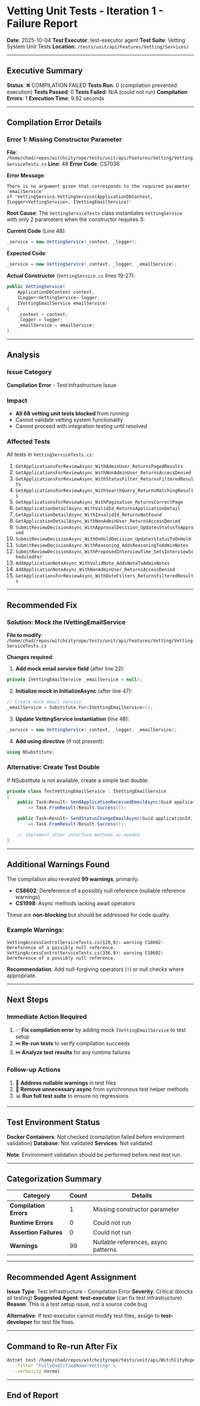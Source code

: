 # Vetting Unit Tests - Iteration 1 - Failure Report
**Date**: 2025-10-04
**Test Executor**: test-executor agent
**Test Suite**: Vetting System Unit Tests
**Location**: `/tests/unit/api/Features/Vetting/Services/`

---

## Executive Summary

**Status**: ❌ COMPILATION FAILED
**Tests Run**: 0 (compilation prevented execution)
**Tests Passed**: 0
**Tests Failed**: N/A (could not run)
**Compilation Errors**: 1
**Execution Time**: 9.92 seconds

---

## Compilation Error Details

### Error 1: Missing Constructor Parameter

**File**: `/home/chad/repos/witchcityrope/tests/unit/api/Features/Vetting/VettingServiceTests.cs`
**Line**: 48
**Error Code**: CS7036

**Error Message**:
```
There is no argument given that corresponds to the required parameter 'emailService'
of 'VettingService.VettingService(ApplicationDbContext, ILogger<VettingService>, IVettingEmailService)'
```

**Root Cause**:
The `VettingServiceTests` class instantiates `VettingService` with only 2 parameters when the constructor requires 3:

**Current Code** (Line 48):
```csharp
_service = new VettingService(_context, _logger);
```

**Expected Code**:
```csharp
_service = new VettingService(_context, _logger, _emailService);
```

**Actual Constructor** (`VettingService.cs` lines 19-27):
```csharp
public VettingService(
    ApplicationDbContext context,
    ILogger<VettingService> logger,
    IVettingEmailService emailService)
{
    _context = context;
    _logger = logger;
    _emailService = emailService;
}
```

---

## Analysis

### Issue Category
**Compilation Error** - Test Infrastructure Issue

### Impact
- **All 68 vetting unit tests blocked** from running
- Cannot validate vetting system functionality
- Cannot proceed with integration testing until resolved

### Affected Tests
All tests in `VettingServiceTests.cs`:
1. `GetApplicationsForReviewAsync_WithAdminUser_ReturnsPagedResults`
2. `GetApplicationsForReviewAsync_WithNonAdminUser_ReturnsAccessDenied`
3. `GetApplicationsForReviewAsync_WithStatusFilter_ReturnsFilteredResults`
4. `GetApplicationsForReviewAsync_WithSearchQuery_ReturnsMatchingResults`
5. `GetApplicationsForReviewAsync_WithPagination_ReturnsCorrectPage`
6. `GetApplicationDetailAsync_WithValidId_ReturnsApplicationDetail`
7. `GetApplicationDetailAsync_WithInvalidId_ReturnsNotFound`
8. `GetApplicationDetailAsync_WithNonAdminUser_ReturnsAccessDenied`
9. `SubmitReviewDecisionAsync_WithApprovalDecision_UpdatesStatusToApproved`
10. `SubmitReviewDecisionAsync_WithOnHoldDecision_UpdatesStatusToOnHold`
11. `SubmitReviewDecisionAsync_WithReasoning_AddsReasoningToAdminNotes`
12. `SubmitReviewDecisionAsync_WithProposedInterviewTime_SetsInterviewScheduledFor`
13. `AddApplicationNoteAsync_WithValidNote_AddsNoteToAdminNotes`
14. `AddApplicationNoteAsync_WithNonAdminUser_ReturnsAccessDenied`
15. `GetApplicationsForReviewAsync_WithDateFilters_ReturnsFilteredResults`

---

## Recommended Fix

### Solution: Mock the IVettingEmailService

**File to modify**: `/home/chad/repos/witchcityrope/tests/unit/api/Features/Vetting/VettingServiceTests.cs`

**Changes required**:

1. **Add mock email service field** (after line 22):
```csharp
private IVettingEmailService _emailService = null!;
```

2. **Initialize mock in InitializeAsync** (after line 47):
```csharp
// Create mock email service
_emailService = Substitute.For<IVettingEmailService>();
```

3. **Update VettingService instantiation** (line 48):
```csharp
_service = new VettingService(_context, _logger, _emailService);
```

4. **Add using directive** (if not present):
```csharp
using NSubstitute;
```

### Alternative: Create Test Double

If NSubstitute is not available, create a simple test double:

```csharp
private class TestVettingEmailService : IVettingEmailService
{
    public Task<Result> SendApplicationReceivedEmailAsync(Guid applicationId, CancellationToken ct = default)
        => Task.FromResult(Result.Success());

    public Task<Result> SendStatusChangeEmailAsync(Guid applicationId, VettingStatus newStatus, CancellationToken ct = default)
        => Task.FromResult(Result.Success());

    // Implement other interface methods as needed
}
```

---

## Additional Warnings Found

The compilation also revealed **99 warnings**, primarily:
- **CS8602**: Dereference of a possibly null reference (nullable reference warnings)
- **CS1998**: Async methods lacking await operators

These are **non-blocking** but should be addressed for code quality.

### Example Warnings:
```
VettingAccessControlServiceTests.cs(120,9): warning CS8602: Dereference of a possibly null reference.
VettingAccessControlServiceTests.cs(336,9): warning CS8602: Dereference of a possibly null reference.
```

**Recommendation**: Add null-forgiving operators (`!`) or null checks where appropriate.

---

## Next Steps

### Immediate Action Required
1. ✅ **Fix compilation error** by adding mock `IVettingEmailService` to test setup
2. ⏭️ **Re-run tests** to verify compilation succeeds
3. ⏭️ **Analyze test results** for any runtime failures

### Follow-up Actions
1. 🔧 **Address nullable warnings** in test files
2. 🧹 **Remove unnecessary async** from synchronous test helper methods
3. 📊 **Run full test suite** to ensure no regressions

---

## Test Environment Status

**Docker Containers**: Not checked (compilation failed before environment validation)
**Database**: Not validated
**Services**: Not validated

**Note**: Environment validation should be performed before next test run.

---

## Categorization Summary

| Category | Count | Details |
|----------|-------|---------|
| **Compilation Errors** | 1 | Missing constructor parameter |
| **Runtime Errors** | 0 | Could not run |
| **Assertion Failures** | 0 | Could not run |
| **Warnings** | 99 | Nullable references, async patterns |

---

## Recommended Agent Assignment

**Issue Type**: Test Infrastructure - Compilation Error
**Severity**: Critical (blocks all testing)
**Suggested Agent**: **test-executor** (can fix test infrastructure)
**Reason**: This is a test setup issue, not a source code bug

**Alternative**: If test-executor cannot modify test files, assign to **test-developer** for test file fixes.

---

## Command to Re-run After Fix

```bash
dotnet test /home/chad/repos/witchcityrope/tests/unit/api/WitchCityRope.Api.Tests.csproj \
  --filter "FullyQualifiedName~Vetting" \
  --verbosity normal
```

---

## End of Report
